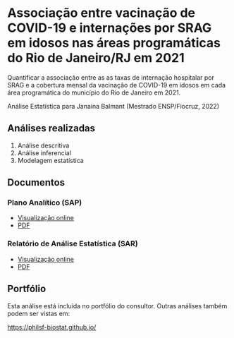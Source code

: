 # Associação entre vacinação de COVID-19 e internações por SRAG em idosos nas áreas programáticas do Rio de Janeiro/RJ em 2021

Quantificar a associação entre as as taxas de internação hospitalar por SRAG e a cobertura mensal da vacinação de COVID-19 em idosos em cada área programática do município do Rio de Janeiro em 2021.

Análise Estatística para Janaina Balmant (Mestrado ENSP/Fiocruz, 2022)

## Análises realizadas

1. Análise descritiva
1. Análise inferencial
1. Modelagem estatística

## Documentos

### Plano Analítico (SAP)

- [Visualização online][sapviz-v02]
- [PDF][sappdf-v02]

<!-- - [Visualização online][sapviz-v01] -->
<!-- - [PDF][sappdf-v01] -->

### Relatório de Análise Estatística (SAR)

- [Visualização online][reportviz-v02]
- [PDF][pdf-v02]

<!-- - [Visualização online][reportviz-v01] -->
<!-- - [PDF][pdf-v01] -->

<!-- ## Análises associadas -->

<!-- Esta análise é parte de um projeto maior e é suportada por outras análises, disponíveis abaixo. -->

<!-- **[assoc_title]** -->

<!-- <[assoc_link]> -->

## Portfólio

Esta análise está incluída no portfólio do consultor.
Outras análises também podem ser vistas em:

<https://philsf-biostat.github.io/>

<!-- --- -->

[sapviz-v01]: report/SAP-2022-016-JB-v01.md
[sapviz-v02]: report/SAP-2022-016-JB-v02.md
[sappdf-v01]: https://docs.google.com/viewer?url=https://github.com/philsf-biostat/SAR-2022-016-JB/raw/main/report/SAP-2022-016-JB-v01.pdf
[sappdf-v02]: https://docs.google.com/viewer?url=https://github.com/philsf-biostat/SAR-2022-016-JB/raw/main/report/SAP-2022-016-JB-v02.pdf

[reportviz-v01]: report/SAR-2022-016-JB-v01.md
[reportviz-v02]: report/SAR-2022-016-JB-v02.md
[pdf-v01]: https://docs.google.com/viewer?url=https://github.com/philsf-biostat/SAR-2022-016-JB/raw/main/report/SAR-2022-016-JB-v01.pdf
[pdf-v02]: https://docs.google.com/viewer?url=https://github.com/philsf-biostat/SAR-2022-016-JB/raw/main/report/SAR-2022-016-JB-v02.pdf
[docx-v01]: https://docs.google.com/viewer?url=https://github.com/philsf-biostat/SAR-2022-016-JB/raw/main/report/SAR-2022-016-JB-v01.docx
[docx-v02]: https://docs.google.com/viewer?url=https://github.com/philsf-biostat/SAR-2022-016-JB/raw/main/report/SAR-2022-016-JB-v02.docx
